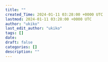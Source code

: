 ```yaml
---
title: ""
created_Time: 2024-01-11 03:28:00 +0000 UTC
lastmod: 2024-01-11 03:28:00 +0000 UTC
author: "ukiko"
last_edit_author: "ukiko"
tags: []
date: 
draft: false
categories: []
description: ""
---
```


# 

